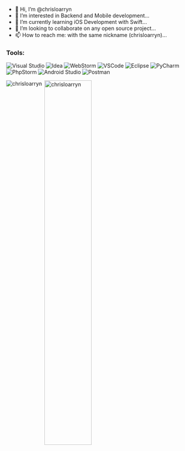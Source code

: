 - 👋 Hi, I’m @chrisloarryn
- 👀 I’m interested in Backend and Mobile development...
- 🌱 I’m currently learning iOS Development with Swift...
- 💞️ I’m looking to collaborate on any open source project...
- 📫 How to reach me: with the same nickname (chrisloarryn)...

<!---
cacontreraso/cacontreraso is a ✨ special ✨ repository because its `README.md` (this file) appears on your GitHub profile.
You can click the Preview link to take a look at your changes.
--->

<h3 align="left">Tools:</h3>

![Visual Studio](https://img.shields.io/badge/Visual_Studio-5C2D91?style=for-the-badge&logo=visual%20studio&logoColor=white)
![Idea](https://img.shields.io/badge/IntelliJIDEA-000000.svg?style=for-the-badge&logo=intellij-idea&logoColor=white)
![WebStorm](https://img.shields.io/badge/WebStorm-000000?style=for-the-badge&logo=WebStorm&logoColor=white)
![VSCode](https://img.shields.io/badge/Visual_Studio_Code-0078D4?style=for-the-badge&logo=visual%20studio%20code&logoColor=white)
![Eclipse](https://img.shields.io/badge/Eclipse-2C2255?style=for-the-badge&logo=eclipse&logoColor=white)
![PyCharm](https://img.shields.io/badge/PyCharm-000000.svg?&style=for-the-badge&logo=PyCharm&logoColor=white)
![PhpStorm](https://img.shields.io/badge/phpstorm-143?style=for-the-badge&logo=phpstorm&logoColor=black&color=black&labelColor=darkorchid)
![Android Studio](https://img.shields.io/badge/Android_Studio-3DDC84?style=for-the-badge&logo=android-studio&logoColor=white)
![Postman](https://img.shields.io/badge/Postman-FF6C37?style=for-the-badge&logo=Postman&logoColor=white)

</p>


<p><img align="left" src="https://github-readme-stats.vercel.app/api/top-langs?username=chrisloarryn&show_icons=true&theme=radical&locale=en&layout=compact" alt="chrisloarryn" /></p>

<p>&nbsp;<img align="center" src="https://github-readme-stats.vercel.app/api?username=chrisloarryn&show_icons=true&theme=dark&locale=en" alt="chrisloarryn" width="50%" /></p>
